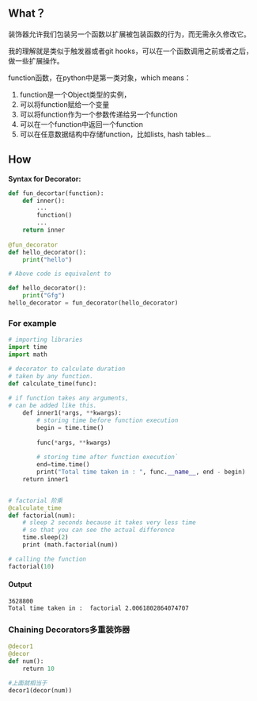 ## What？
装饰器允许我们包装另一个函数以扩展被包装函数的行为，而无需永久修改它。

我的理解就是类似于触发器或者git hooks，可以在一个函数调用之前或者之后，做一些扩展操作。

function函数，在python中是第一类对象，which means：
1. function是一个Object类型的实例，
2. 可以将function赋给一个变量
3. 可以将function作为一个参数传递给另一个function
4. 可以在一个function中返回一个function
5. 可以在任意数据结构中存储function，比如lists, hash tables...


## How
**Syntax for Decorator:** 
```python
def fun_decortar(function):
	def inner():
		...
		function()
		...
	return inner
		
@fun_decorator
def hello_decorator():
    print("hello")

# Above code is equivalent to

def hello_decorator():
    print("Gfg")
hello_decorator = fun_decorator(hello_decorator)

```

### For example
```python
# importing libraries
import time
import math

# decorator to calculate duration
# taken by any function.
def calculate_time(func):
    
# if function takes any arguments,
# can be added like this.
    def inner1(*args, **kwargs):
        # storing time before function execution
        begin = time.time()
        
        func(*args, **kwargs)
        
        # storing time after function execution`
        end=time.time()
        print("Total time taken in : ", func.__name__, end - begin)
    return inner1


# factorial 阶乘
@calculate_time
def factorial(num):
    # sleep 2 seconds because it takes very less time
    # so that you can see the actual difference
    time.sleep(2)
    print (math.factorial(num))

# calling the function
factorial(10)
```
#### Output
```
3628800
Total time taken in :  factorial 2.0061802864074707
```

### Chaining Decorators多重装饰器
```python
@decor1
@decor
def num():
    return 10

#上面就相当于
decor1(decor(num))
```